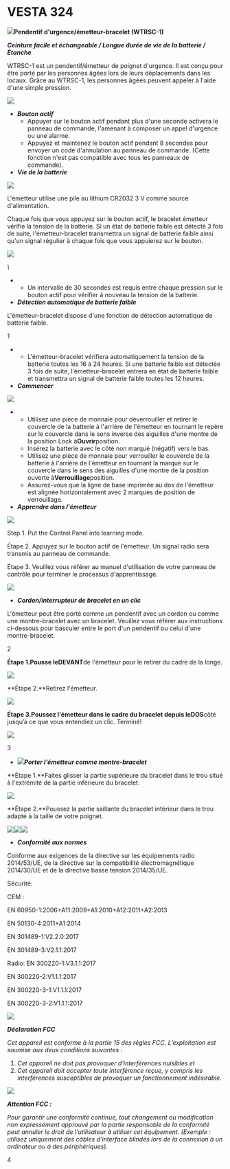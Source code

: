 # VESTA 324

![](<.gitbook/assets/0 (60).png>)**Pendentif d'urgence/émetteur-bracelet (WTRSC-1)**

_**Ceinture facile et échangeable / Longue durée de vie de la batterie / Étanche**_

WTRSC-1 est un pendentif/émetteur de poignet d'urgence. Il est conçu pour être porté par les personnes âgées lors de leurs déplacements dans les locaux. Grâce au WTRSC-1, les personnes âgées peuvent appeler à l'aide d'une simple pression.

![](<.gitbook/assets/1 (74).png>)

-   _**Bouton actif**_
    -   Appuyer sur le bouton actif pendant plus d'une seconde activera le panneau de commande, l'amenant à composer un appel d'urgence ou une alarme.
    -   Appuyez et maintenez le bouton actif pendant 8 secondes pour envoyer un code d'annulation au panneau de commande. (Cette fonction n'est pas compatible avec tous les panneaux de commande).
-   _**Vie de la batterie**_

![](<.gitbook/assets/2 (83).png>)

L'émetteur utilise une pile au lithium CR2032 3 V comme source d'alimentation.

Chaque fois que vous appuyez sur le bouton actif, le bracelet émetteur vérifie la tension de la batterie. Si un état de batterie faible est détecté 3 fois de suite, l'émetteur-bracelet transmettra un signal de batterie faible ainsi qu'un signal régulier à chaque fois que vous appuierez sur le bouton.

![](<.gitbook/assets/3 (81).png>)

_\\<NOTE>_

-   -   Un intervalle de 30 secondes est requis entre chaque pression sur le bouton actif pour vérifier à nouveau la tension de la batterie.
-   _**Détection automatique de batterie faible**_

L'émetteur-bracelet dispose d'une fonction de détection automatique de batterie faible.

1

-   -   L'émetteur-bracelet vérifiera automatiquement la tension de la batterie toutes les 16 à 24 heures. Si une batterie faible est détectée 3 fois de suite, l'émetteur-bracelet entrera en état de batterie faible et transmettra un signal de batterie faible toutes les 12 heures.
-   _**Commencer**_

![](<.gitbook/assets/4 (85).png>)

-   -   Utilisez une pièce de monnaie pour déverrouiller et retirer le couvercle de la batterie à l'arrière de l'émetteur en tournant le repère sur le couvercle dans le sens inverse des aiguilles d'une montre de la position Lock à**Ouvrir**position.
    -   Insérez la batterie avec le côté non marqué (négatif) vers le bas.
    -   Utilisez une pièce de monnaie pour verrouiller le couvercle de la batterie à l'arrière de l'émetteur en tournant la marque sur le couvercle dans le sens des aiguilles d'une montre de la position ouverte à**Verrouillage**position.
    -   Assurez-vous que la ligne de base imprimée au dos de l'émetteur est alignée horizontalement avec 2 marques de position de verrouillage.
-   _**Apprendre dans l'émetteur**_

![](<.gitbook/assets/5 (84).png>)

Step 1. Put the Control Panel into learning mode.

Étape 2. Appuyez sur le bouton actif de l'émetteur. Un signal radio sera transmis au panneau de commande.

Étape 3. Veuillez vous référer au manuel d'utilisation de votre panneau de contrôle pour terminer le processus d'apprentissage.

![](<.gitbook/assets/6 (64).png>)

-   _**Cordon/interrupteur de bracelet en un clic**_

L'émetteur peut être porté comme un pendentif avec un cordon ou comme une montre-bracelet avec un bracelet. Veuillez vous référer aux instructions ci-dessous pour basculer entre le port d'un pendentif ou celui d'une montre-bracelet.

2

**Étape 1.**Pousse le**DEVANT**de l'émetteur pour le retirer du cadre de la longe.

![](<.gitbook/assets/7 (48).jpeg>)

**Étape 2.**Retirez l'émetteur.

![](<.gitbook/assets/8 (42).jpeg>)

**Étape 3.**Poussez l'émetteur dans le cadre du bracelet depuis le**DOS**côté jusqu’à ce que vous entendiez un clic. Terminé!

![](<.gitbook/assets/9 (35).jpeg>)

3

-   ![](<.gitbook/assets/10 (56).png>)_**Porter l'émetteur comme montre-bracelet**_

**Étape 1.**Faites glisser la partie supérieure du bracelet dans le trou situé à l'extrémité de la partie inférieure du bracelet.

![](<.gitbook/assets/11 (45).png>)

**Étape 2.**Poussez la partie saillante du bracelet intérieur dans le trou adapté à la taille de votre poignet.

![](<.gitbook/assets/12 (27).jpeg>)![](<.gitbook/assets/13 (36).png>)![](<.gitbook/assets/14 (36).png>)

-   _**Conformité aux normes**_

Conforme aux exigences de la directive sur les équipements radio 2014/53/UE, de la directive sur la compatibilité électromagnétique 2014/30/UE et de la directive basse tension 2014/35/UE.

Sécurité:

CEM :

EN 60950-1:2006+A11:2009+A1:2010+A12:2011+A2:2013

EN 50130-4:2011+A1:2014

EN 301489-1:V2.2.0:2017

EN 301489-3:V2.1.1:2017

Radio: EN 300220-1:V3.1.1:2017

EN 300220-2:V1.1.1:2017

EN 300220-3-1:V1.1.1:2017

EN 300220-3-2:V1.1.1:2017

![](<.gitbook/assets/15 (24).jpeg>)

_**Déclaration FCC**_

_Cet appareil est conforme à la partie 15 des règles FCC. L’exploitation est soumise aux deux conditions suivantes :_

1.  _Cet appareil ne doit pas provoquer d'interférences nuisibles et_
2.  _Cet appareil doit accepter toute interférence reçue, y compris les interférences susceptibles de provoquer un fonctionnement indésirable._

![](<.gitbook/assets/16 (18).jpeg>)

_**Attention FCC :**_

_Pour garantir une conformité continue, tout changement ou modification non expressément approuvé par la partie responsable de la conformité peut annuler le droit de l'utilisateur à utiliser cet équipement. (Exemple : utilisez uniquement des câbles d'interface blindés lors de la connexion à un ordinateur ou à des périphériques)._

4
